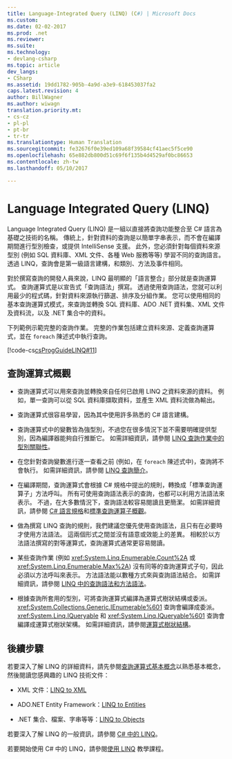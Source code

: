 ```yaml
---
title: Language-Integrated Query (LINQ) (C#) | Microsoft Docs
ms.custom: 
ms.date: 02-02-2017
ms.prod: .net
ms.reviewer: 
ms.suite: 
ms.technology:
- devlang-csharp
ms.topic: article
dev_langs:
- CSharp
ms.assetid: 19dd1782-905b-4a9d-a3e9-618453037fa2
caps.latest.revision: 4
author: BillWagner
ms.author: wiwagn
translation.priority.mt:
- cs-cz
- pl-pl
- pt-br
- tr-tr
ms.translationtype: Human Translation
ms.sourcegitcommit: fe32676f0e39ed109a68f39584cf41aec5f5ce90
ms.openlocfilehash: 65e882db800d51c69f6f135b4d4529af0bc86653
ms.contentlocale: zh-tw
ms.lasthandoff: 05/10/2017

---
```


# <a name="language-integrated-query-linq"></a>Language Integrated Query (LINQ)

Language Integrated Query (LINQ) 是一組以直接將查詢功能整合至 C# 語言為基礎之技術的名稱。 傳統上，針對資料的查詢是以簡單字串表示，而不會在編譯期間進行型別檢查，或提供 IntelliSense 支援。 此外，您必須針對每個資料來源型別 (例如 SQL 資料庫、XML 文件、各種 Web 服務等等) 學習不同的查詢語言。 透過 LINQ，查詢會是第一級語言建構，和類別、方法及事件相同。

對於撰寫查詢的開發人員來說，LINQ 最明顯的「語言整合」部分就是查詢運算式。 查詢運算式是以宣告式「查詢語法」撰寫。 透過使用查詢語法，您就可以利用最少的程式碼，針對資料來源執行篩選、排序及分組作業。 您可以使用相同的基本查詢運算式模式，來查詢並轉換 SQL 資料庫、ADO .NET 資料集、XML 文件及資料流，以及 .NET 集合中的資料。

下列範例示範完整的查詢作業。 完整的作業包括建立資料來源、定義查詢運算式，並在 `foreach` 陳述式中執行查詢。

[!code-cs[csProgGuideLINQ#11](../../../../../samples/snippets/csharp/concepts/linq/index_1.cs)]

## <a name="query-expression-overview"></a>查詢運算式概觀

-   查詢運算式可以用來查詢並轉換來自任何已啟用 LINQ 之資料來源的資料。 例如，單一查詢可以從 SQL 資料庫擷取資料，並產生 XML 資料流做為輸出。  
  
-   查詢運算式很容易學習，因為其中使用許多熟悉的 C# 語言建構。  
  
-   查詢運算式中的變數皆為強型別，不過您在很多情況下並不需要明確提供型別，因為編譯器能夠自行推斷它。 如需詳細資訊，請參閱 [LINQ 查詢作業中的型別關聯性](type-relationships-in-linq-query-operations.md)。  
  
-   在您針對查詢變數進行逐一查看之前 (例如，在 `foreach` 陳述式中)，查詢將不會執行。 如需詳細資訊，請參閱 [LINQ 查詢簡介](introduction-to-linq-queries.md)。  
  
-   在編譯期間，查詢運算式會根據 C# 規格中提出的規則，轉換成「標準查詢運算子」方法呼叫。 所有可使用查詢語法表示的查詢，也都可以利用方法語法來表示。 不過，在大多數情況下，查詢語法較容易閱讀且更簡潔。 如需詳細資訊，請參閱 [C# 語言規格](../../../language-reference/language-specification.md)和[標準查詢運算子概觀](standard-query-operators-overview.md)。  
  
-   做為撰寫 LINQ 查詢的規則，我們建議您優先使用查詢語法，且只有在必要時才使用方法語法。 這兩個形式之間並沒有語意或效能上的差異。 相較於以方法語法撰寫的對等運算式，查詢運算式通常更容易閱讀。  
  
-   某些查詢作業 (例如 <xref:System.Linq.Enumerable.Count%2A> 或 <xref:System.Linq.Enumerable.Max%2A>) 沒有同等的查詢運算式子句，因此必須以方法呼叫來表示。 方法語法能以數種方式來與查詢語法結合。 如需詳細資訊，請參閱 [LINQ 中的查詢語法和方法語法](query-syntax-and-method-syntax-in-linq.md)。  
  
-   根據查詢所套用的型別，可將查詢運算式編譯為運算式樹狀結構或委派。 <xref:System.Collections.Generic.IEnumerable%601> 查詢會編譯成委派。 <xref:System.Linq.IQueryable> 和 <xref:System.Linq.IQueryable%601> 查詢會編譯成運算式樹狀架構。 如需詳細資訊，請參閱[運算式樹狀結構](../../../expression-trees.md)。  

## <a name="next-steps"></a>後續步驟

若要深入了解 LINQ 的詳細資料，請先參閱[查詢運算式基本概念](../../../linq/query-expression-basics.md)以熟悉基本概念，然後閱讀您感興趣的 LINQ 技術文件：   
-   XML 文件：[LINQ to XML](linq-to-xml.md)  
  
-   ADO.NET Entity Framework：[LINQ to Entities](../../../../framework/data/adonet/ef/language-reference/linq-to-entities.md)  
  
-   .NET 集合、檔案、字串等等：[LINQ to Objects](linq-to-objects.md)

若要深入了解 LINQ 的一般資訊，請參閱 [C# 中的 LINQ](../../../linq/linq-in-csharp.md)。

若要開始使用 C# 中的 LINQ，請參閱[使用 LINQ](../../../tutorials/working-with-linq.md) 教學課程。




